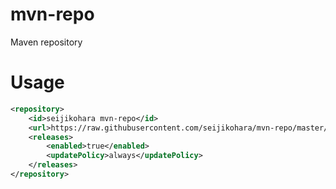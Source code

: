 # mvn-repo
Maven repository

# Usage
```xml
<repository>
    <id>seijikohara mvn-repo</id>
    <url>https://raw.githubusercontent.com/seijikohara/mvn-repo/master/</url>
    <releases>
        <enabled>true</enabled>
        <updatePolicy>always</updatePolicy>
    </releases>
</repository>
```